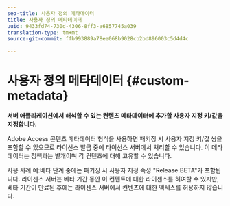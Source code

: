 ```yaml
---
seo-title: 사용자 정의 메타데이터
title: 사용자 정의 메타데이터
uuid: 9433fd74-730d-4306-8ff3-a6857745a039
translation-type: tm+mt
source-git-commit: ffb993889a78ee068b9028cb2bd896003c5d4d4c

---
```



# 사용자 정의 메타데이터 {#custom-metadata}

**서버 애플리케이션에서 해석할 수 있는 컨텐츠 메타데이터에 추가할 사용자 지정 키/값을 지정합니다.**

Adobe Access 콘텐츠 메타데이터 형식을 사용하면 패키징 시 사용자 지정 키/값 쌍을 포함할 수 있으므로 라이선스 발급 중에 라이선스 서버에서 처리할 수 있습니다. 이 메타데이터는 정책과는 별개이며 각 컨텐츠에 대해 고유할 수 있습니다.

사용 사례 예:베타 단계 중에는 패키징 시 사용자 지정 속성 &quot;Release:BETA&quot;가 포함됩니다. 라이센스 서버는 베타 기간 동안 이 컨텐트에 대한 라이센스를 허여할 수 있지만, 베타 기간이 만료된 후에는 라이센스 서버에서 컨텐츠에 대한 액세스를 허용하지 않습니다.

